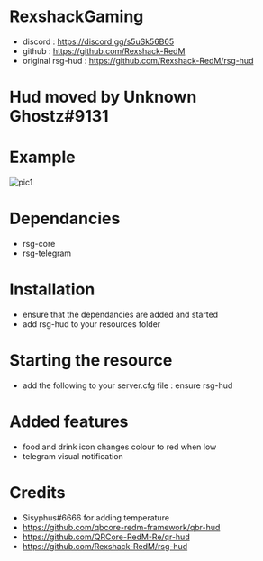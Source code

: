 # RexshackGaming
- discord : https://discord.gg/s5uSk56B65
- github : https://github.com/Rexshack-RedM
- original rsg-hud : https://github.com/Rexshack-RedM/rsg-hud

# Hud moved by Unknown Ghostz#9131

# Example
![pic1](https://cdn.discordapp.com/attachments/1097996761894748311/1099362893578907698/hudedited-min.png)

# Dependancies
- rsg-core
- rsg-telegram

# Installation
- ensure that the dependancies are added and started
- add rsg-hud to your resources folder

# Starting the resource
- add the following to your server.cfg file : ensure rsg-hud

# Added features
- food and drink icon changes colour to red when low
- telegram visual notification

# Credits
- Sisyphus#6666 for adding temperature
- https://github.com/qbcore-redm-framework/qbr-hud
- https://github.com/QRCore-RedM-Re/qr-hud
- https://github.com/Rexshack-RedM/rsg-hud
